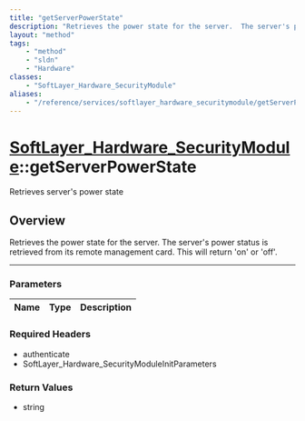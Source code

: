 ```yaml
---
title: "getServerPowerState"
description: "Retrieves the power state for the server.  The server's power status is retrieved from its remote management card.  This... "
layout: "method"
tags:
    - "method"
    - "sldn"
    - "Hardware"
classes:
    - "SoftLayer_Hardware_SecurityModule"
aliases:
    - "/reference/services/softlayer_hardware_securitymodule/getServerPowerState"
---
```

# [SoftLayer_Hardware_SecurityModule](/reference/services/SoftLayer_Hardware_SecurityModule)::getServerPowerState


Retrieves server's power state


## Overview 
Retrieves the power state for the server.  The server's power status is retrieved from its remote management card.  This will return 'on' or 'off'. 

-----

### Parameters 
|Name | Type | Description |
| --- | --- | --- |


### Required Headers
* authenticate
* SoftLayer_Hardware_SecurityModuleInitParameters


### Return Values
* string




